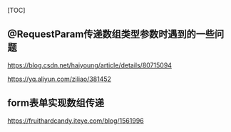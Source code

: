 [TOC]
## @RequestParam传递数组类型参数时遇到的一些问题
   
https://blog.csdn.net/haiyoung/article/details/80715094
   
https://yq.aliyun.com/ziliao/381452


## form表单实现数组传递
https://fruithardcandy.iteye.com/blog/1561996